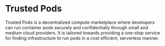 # Trusted Pods

Trusted Pods is a decentralized compute marketplace where developers can run container pods securely and confidentially through small and medium cloud providers. It is tailored towards providing a one-stop service for finding infrastructure to run pods in a cost efficient, serverless manner.


